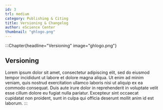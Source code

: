 ```yaml
---
id: 3
trl: medium
category: Publishing & Citing
title: Versioning & Changelog
author: eScience Center
thumbnail: "ghlogo.png"
---
```


:::Chapter{headline="Versioning" image="ghlogo.png"}
## Versioning

Lorem ipsum dolor sit amet, consectetur adipiscing elit, sed do eiusmod tempor incididunt ut labore et dolore magna aliqua. Ut enim ad minim veniam, quis nostrud exercitation ullamco laboris nisi ut aliquip ex ea commodo consequat. Duis aute irure dolor in reprehenderit in voluptate velit esse cillum dolore eu fugiat nulla pariatur. Excepteur sint occaecat cupidatat non proident, sunt in culpa qui officia deserunt mollit anim id est laborum.
:::